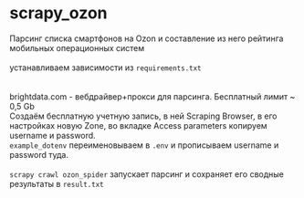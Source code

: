 # scrapy_ozon
Парсинг списка смартфонов на Ozon и составление из него рейтинга мобильных операционных систем
<br><br>
устанавливаем зависимости из  <code>requirements.txt</code><br><br><br>
brightdata.com - вебдрайвер+прокси для парсинга. Бесплатный лимит ~ 0,5 Gb<br>
Создаём бесплатную учетную запись, в ней Scraping Browser,
в его настройках новую Zone, во вкладке Access parameters копируем username и password.<br>
<code>example_dotenv</code> переименовываем в  <code>.env</code> и прописываем username и password туда.<br><br>
<code>scrapy crawl ozon_spider</code> запускает парсинг и сохраняет его сводные результаты в <code>result.txt</code>
